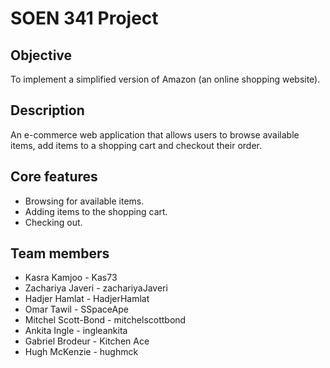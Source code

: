 # SOEN 341 Project

## Objective

To implement a simplified version of Amazon (an online shopping website).

## Description
An e-commerce web application that allows users to browse available items, add items to a shopping cart and checkout their order.  

## Core features

* Browsing for available items.
* Adding items to the shopping cart.
* Checking out.

## Team members

* Kasra Kamjoo - Kas73
* Zachariya Javeri - zachariyaJaveri
* Hadjer Hamlat - HadjerHamlat
* Omar Tawil - SSpaceApe
* Mitchel Scott-Bond - mitchelscottbond
* Ankita Ingle - ingleankita
* Gabriel Brodeur - Kitchen Ace
* Hugh McKenzie - hughmck
